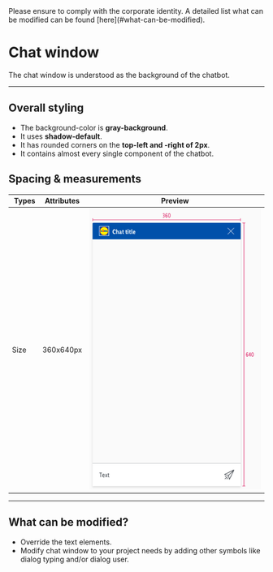 <AlertInfo alertHeadline="Modifiable">
Please ensure to comply with the corporate identity. A detailed list what can be modified can be found [here](#what-can-be-modified).
</AlertInfo>

# Chat window

The chat window is understood as the background of the chatbot.

---

## Overall styling

- The background-color is **gray-background**.
- It uses **shadow-default**.
- It has rounded corners on the **top-left and -right of 2px**.
- It contains almost every single component of the chatbot.

## Spacing & measurements

| Types | Attributes | Preview |
|---|---|---|
| Size | 360x640px| ![size](assets/measurements/size@1x.png) |

---

## What can be modified?

- Override the text elements.
- Modify chat window to your project needs by adding other symbols like dialog typing and/or dialog user.
